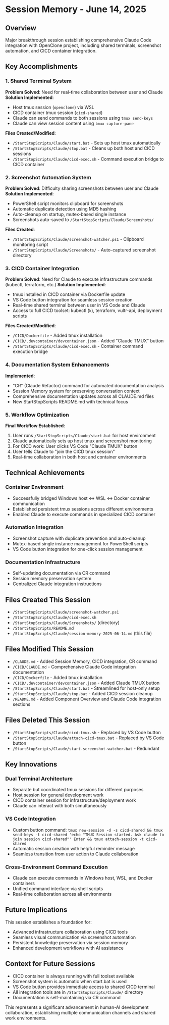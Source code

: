 # Session Memory - June 14, 2025

## Overview
Major breakthrough session establishing comprehensive Claude Code integration with OpenClone project, including shared terminals, screenshot automation, and CICD container integration.

## Key Accomplishments

### 1. Shared Terminal System
**Problem Solved**: Need for real-time collaboration between user and Claude
**Solution Implemented**:
- Host tmux session (`openclone`) via WSL
- CICD container tmux session (`cicd-shared`) 
- Claude can send commands to both sessions using `tmux send-keys`
- Claude can view session content using `tmux capture-pane`

**Files Created/Modified**:
- `/StartStopScripts/Claude/start.bat` - Sets up host tmux automatically
- `/StartStopScripts/Claude/stop.bat` - Cleans up both host and CICD sessions
- `/StartStopScripts/Claude/cicd-exec.sh` - Command execution bridge to CICD container

### 2. Screenshot Automation System
**Problem Solved**: Difficulty sharing screenshots between user and Claude
**Solution Implemented**:
- PowerShell script monitors clipboard for screenshots
- Automatic duplicate detection using MD5 hashing
- Auto-cleanup on startup, mutex-based single instance
- Screenshots auto-saved to `/StartStopScripts/Claude/Screenshots/`

**Files Created**:
- `/StartStopScripts/Claude/screenshot-watcher.ps1` - Clipboard monitoring script
- `/StartStopScripts/Claude/Screenshots/` - Auto-captured screenshot directory

### 3. CICD Container Integration
**Problem Solved**: Need for Claude to execute infrastructure commands (kubectl, terraform, etc.)
**Solution Implemented**:
- tmux installed in CICD container via Dockerfile update
- VS Code button integration for seamless session creation
- Real-time shared terminal between user in VS Code and Claude
- Access to full CICD toolset: kubectl (`k`), terraform, vultr-api, deployment scripts

**Files Created/Modified**:
- `/CICD/Dockerfile` - Added tmux installation
- `/CICD/.devcontainer/devcontainer.json` - Added "Claude TMUX" button
- `/StartStopScripts/Claude/cicd-exec.sh` - Container command execution bridge

### 4. Documentation System Enhancements
**Implemented**:
- "CR" (Claude Refactor) command for automated documentation analysis
- Session Memory system for preserving conversation context
- Comprehensive documentation updates across all CLAUDE.md files
- New StartStopScripts README.md with technical focus

### 5. Workflow Optimization
**Final Workflow Established**:
1. User runs `/StartStopScripts/Claude/start.bat` for host environment
2. Claude automatically sets up host tmux and screenshot monitoring
3. For CICD work: User clicks VS Code "Claude TMUX" button
4. User tells Claude to "join the CICD tmux session"
5. Real-time collaboration in both host and container environments

## Technical Achievements

### Container Environment
- Successfully bridged Windows host ↔ WSL ↔ Docker container communication
- Established persistent tmux sessions across different environments
- Enabled Claude to execute commands in specialized CICD container

### Automation Integration
- Screenshot capture with duplicate prevention and auto-cleanup
- Mutex-based single instance management for PowerShell scripts
- VS Code button integration for one-click session management

### Documentation Infrastructure
- Self-updating documentation via CR command
- Session memory preservation system
- Centralized Claude integration instructions

## Files Created This Session
- `/StartStopScripts/Claude/screenshot-watcher.ps1`
- `/StartStopScripts/Claude/cicd-exec.sh`
- `/StartStopScripts/Claude/Screenshots/` (directory)
- `/StartStopScripts/README.md`
- `/StartStopScripts/Claude/session-memory-2025-06-14.md` (this file)

## Files Modified This Session
- `/CLAUDE.md` - Added Session Memory, CICD integration, CR command
- `/CICD/CLAUDE.md` - Comprehensive Claude Code integration documentation
- `/CICD/Dockerfile` - Added tmux installation
- `/CICD/.devcontainer/devcontainer.json` - Added Claude TMUX button
- `/StartStopScripts/Claude/start.bat` - Streamlined for host-only setup
- `/StartStopScripts/Claude/stop.bat` - Added CICD session cleanup
- `/README.md` - Added Component Overview and Claude Code integration sections

## Files Deleted This Session
- `/StartStopScripts/Claude/cicd-tmux.sh` - Replaced by VS Code button
- `/StartStopScripts/Claude/attach-cicd-tmux.bat` - Replaced by VS Code button
- `/StartStopScripts/Claude/start-screenshot-watcher.bat` - Redundant

## Key Innovations

### Dual Terminal Architecture
- Separate but coordinated tmux sessions for different purposes
- Host session for general development work
- CICD container session for infrastructure/deployment work
- Claude can interact with both simultaneously

### VS Code Integration
- Custom button command: `tmux new-session -d -s cicd-shared && tmux send-keys -t cicd-shared 'echo "TMUX Session started. Ask claude to join session cicd-shared"' Enter && tmux attach-session -t cicd-shared`
- Automatic session creation with helpful reminder message
- Seamless transition from user action to Claude collaboration

### Cross-Environment Command Execution
- Claude can execute commands in Windows host, WSL, and Docker containers
- Unified command interface via shell scripts
- Real-time collaboration across all environments

## Future Implications
This session establishes a foundation for:
- Advanced infrastructure collaboration using CICD tools
- Seamless visual communication via screenshot automation
- Persistent knowledge preservation via session memory
- Enhanced development workflows with AI assistance

## Context for Future Sessions
- CICD container is always running with full toolset available
- Screenshot system is automatic when start.bat is used
- VS Code button provides immediate access to shared CICD terminal
- All integration tools are in `/StartStopScripts/Claude/` directory
- Documentation is self-maintaining via CR command

This represents a significant advancement in human-AI development collaboration, establishing multiple communication channels and shared work environments.